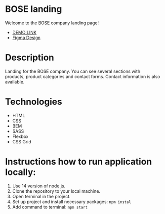 # BOSE landing
Welcome to the BOSE company landing page!
 - [DEMO LINK](https://DaveBeetle.github.io/bose-landing/)
 - [Figma Design](https://www.figma.com/file/OMjQNb3hg1LKMV4OwyQ3Ao/BOSE?node-id=0-1)

# Description
Landing for the BOSE company. You can see several sections with products, product categories and contact forms. Contact information is also available.

# Technologies
- HTML
- CSS
- BEM
- SASS
- Flexbox
- CSS Grid

# Instructions how to run application locally:
1. Use 14 version of node.js.
2. Clone the repository to your local machine.
3. Open terminal in the project.
4. Set up project and install necessary packages: `npm instal`
5. Add command to terminal: `npm start`
